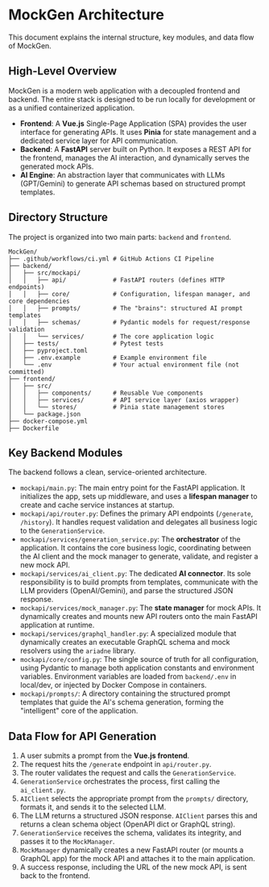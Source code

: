 # MockGen Architecture

This document explains the internal structure, key modules, and data flow of MockGen.

## High-Level Overview

MockGen is a modern web application with a decoupled frontend and backend. The entire stack is designed to be run locally for development or as a unified containerized application.

-   **Frontend**: A **Vue.js** Single-Page Application (SPA) provides the user interface for generating APIs. It uses **Pinia** for state management and a dedicated service layer for API communication.
-   **Backend**: A **FastAPI** server built on Python. It exposes a REST API for the frontend, manages the AI interaction, and dynamically serves the generated mock APIs.
-   **AI Engine**: An abstraction layer that communicates with LLMs (GPT/Gemini) to generate API schemas based on structured prompt templates.

## Directory Structure

The project is organized into two main parts: `backend` and `frontend`.

```
MockGen/
├── .github/workflows/ci.yml # GitHub Actions CI Pipeline
├── backend/
│   ├── src/mockapi/
│   │   ├── api/             # FastAPI routers (defines HTTP endpoints)
│   │   ├── core/            # Configuration, lifespan manager, and core dependencies
│   │   ├── prompts/         # The "brains": structured AI prompt templates
│   │   ├── schemas/         # Pydantic models for request/response validation
│   │   └── services/        # The core application logic
│   ├── tests/               # Pytest tests
│   ├── pyproject.toml
│   ├── .env.example         # Example environment file
│   └── .env                 # Your actual environment file (not committed)
├── frontend/
│   ├── src/
│   │   ├── components/      # Reusable Vue components
│   │   ├── services/        # API service layer (axios wrapper)
│   │   └── stores/          # Pinia state management stores
│   └── package.json
├── docker-compose.yml
├── Dockerfile
```

## Key Backend Modules

The backend follows a clean, service-oriented architecture.

-   `mockapi/main.py`: The main entry point for the FastAPI application. It initializes the app, sets up middleware, and uses a **lifespan manager** to create and cache service instances at startup.
-   `mockapi/api/router.py`: Defines the primary API endpoints (`/generate`, `/history`). It handles request validation and delegates all business logic to the `GenerationService`.
-   `mockapi/services/generation_service.py`: The **orchestrator** of the application. It contains the core business logic, coordinating between the AI client and the mock manager to generate, validate, and register a new mock API.
-   `mockapi/services/ai_client.py`: The dedicated **AI connector**. Its sole responsibility is to build prompts from templates, communicate with the LLM providers (OpenAI/Gemini), and parse the structured JSON response.
-   `mockapi/services/mock_manager.py`: The **state manager** for mock APIs. It dynamically creates and mounts new API routers onto the main FastAPI application at runtime.
-   `mockapi/services/graphql_handler.py`: A specialized module that dynamically creates an executable GraphQL schema and mock resolvers using the `ariadne` library.
-   `mockapi/core/config.py`: The single source of truth for all configuration, using Pydantic to manage both application constants and environment variables. Environment variables are loaded from `backend/.env` in local/dev, or injected by Docker Compose in containers.
-   `mockapi/prompts/`: A directory containing the structured prompt templates that guide the AI's schema generation, forming the "intelligent" core of the application.

## Data Flow for API Generation

1.  A user submits a prompt from the **Vue.js frontend**.
2.  The request hits the `/generate` endpoint in `api/router.py`.
3.  The router validates the request and calls the `GenerationService`.
4.  `GenerationService` orchestrates the process, first calling the `ai_client.py`.
5.  `AIClient` selects the appropriate prompt from the `prompts/` directory, formats it, and sends it to the selected LLM.
6.  The LLM returns a structured JSON response. `AIClient` parses this and returns a clean schema object (OpenAPI dict or GraphQL string).
7.  `GenerationService` receives the schema, validates its integrity, and passes it to the `MockManager`.
8.  `MockManager` dynamically creates a new FastAPI router (or mounts a GraphQL app) for the mock API and attaches it to the main application.
9.  A success response, including the URL of the new mock API, is sent back to the frontend.
